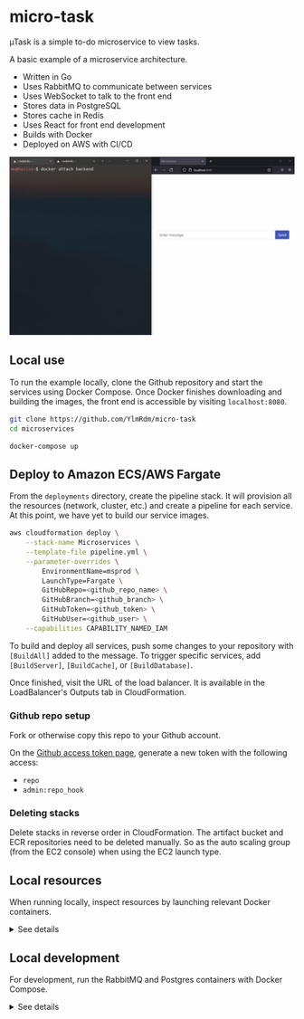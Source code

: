# micro-task
µTask is a simple to-do microservice to view tasks.

A basic example of a microservice architecture.

* Written in Go
* Uses RabbitMQ to communicate between services
* Uses WebSocket to talk to the front end
* Stores data in PostgreSQL
* Stores cache in Redis
* Uses React for front end development
* Builds with Docker
* Deployed on AWS with CI/CD

![](demo.gif)

## Local use

To run the example locally, clone the Github repository and start the services using Docker Compose. Once Docker finishes downloading and building the images, the front end is accessible by visiting `localhost:8080`.

```bash
git clone https://github.com/YlmRdm/micro-task
cd microservices
```
```bash
docker-compose up
```

## Deploy to Amazon ECS/AWS Fargate

From the `deployments` directory, create the pipeline stack. It will provision all the resources (network, cluster, etc.) and create a pipeline for each service. At this point, we have yet to build our service images.

```bash
aws cloudformation deploy \
    --stack-name Microservices \
    --template-file pipeline.yml \
    --parameter-overrides \
        EnvironmentName=msprod \
        LaunchType=Fargate \
        GitHubRepo=<github_repo_name> \
        GitHubBranch=<github_branch> \
        GitHubToken=<github_token> \
        GitHubUser=<github_user> \
    --capabilities CAPABILITY_NAMED_IAM
```

To build and deploy all services, push some changes to your repository with `[BuildAll]` added to the message. To trigger specific services, add `[BuildServer]`, `[BuildCache]`, or `[BuildDatabase]`.

Once finished, visit the URL of the load balancer. It is available in the LoadBalancer's Outputs tab in CloudFormation.

### Github repo setup

Fork or otherwise copy this repo to your Github account.

On the [Github access token page](https://github.com/settings/tokens), generate a new token with the following access:

* `repo`
* `admin:repo_hook`

### Deleting stacks

Delete stacks in reverse order in CloudFormation. The artifact bucket and ECR repositories need to be deleted manually. So as the auto scaling group (from the EC2 console) when using the EC2 launch type.

## Local resources

When running locally, inspect resources by launching relevant Docker containers.

<details>
  <summary>See details</summary>

### Database

To access the database, launch a new container that will connect to our Postgres database. Then enter the password `demopsw` (see the `.env` file).

```bash
docker run -it --rm \
    --network microservices_network \
    postgres:13-alpine \
    psql -h postgres -U postgres -d microservices
```

Select everything from the messages table:

```sql
select * from messages;
```

### Redis

To inspect Redis, connect to its container via redis-cli.

```bash
docker run -it --rm \
    --network microservices_network \
    redis:6-alpine \
    redis-cli -h redis
```

Get all cached messages or show the number of total messages.

```bash
lrange messages 0 -1
get total
```

### RabbitMQ

Access the RabbitMQ management interface by visiting `localhost:15672` with `guest` as both username and password.

### Back end

To access the back end service, attach to its docker container from a separate terminal window. Messages from the front end will show up here. Also, standart input will be sent to the front end for two way communication.

```bash
docker attach microservices_backend
```
</details>

## Local development

For development, run the RabbitMQ and Postgres containers with Docker Compose.

<details>
  <summary>See details</summary>

```bash
docker-compose -f docker-compose-dev.yml up
```

Generate static web assets for the server service by going to `web/react` and `web/bootstrap` and running:

```bash
npm run build-server
```

### React

For React development, run `npm run serve` in `web/react` and change the script tag in the server's template to the following:

```html
<script src="http://127.0.0.1:8000/index.js"></script>
```
</details>